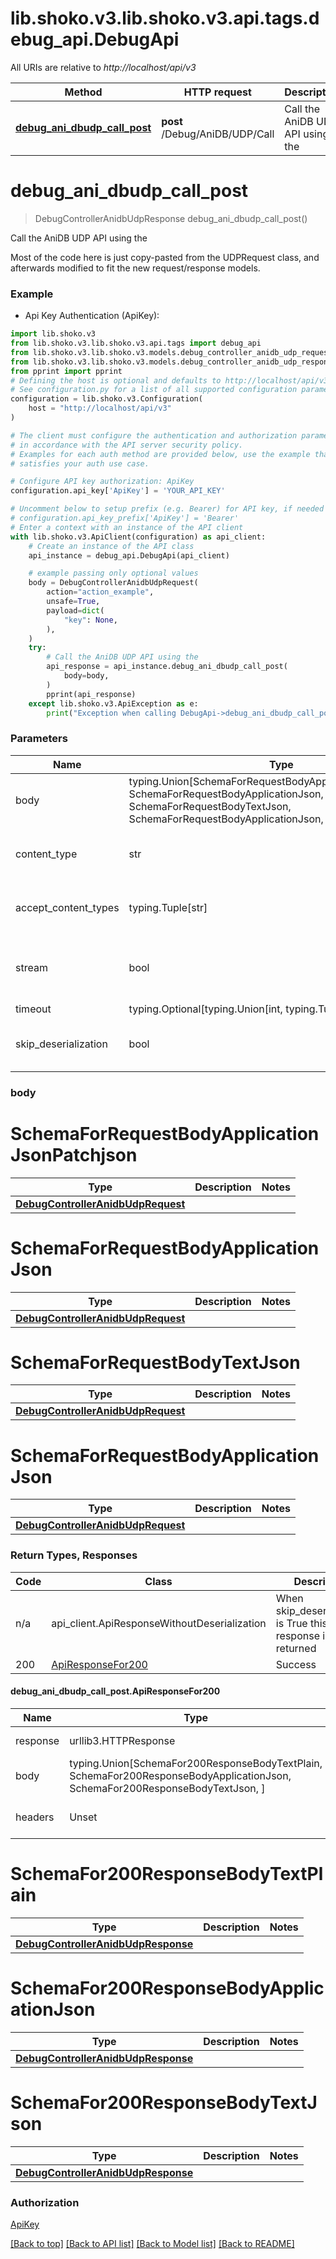 <a id="__pageTop"></a>
# lib.shoko.v3.lib.shoko.v3.api.tags.debug_api.DebugApi

All URIs are relative to *http://localhost/api/v3*

Method | HTTP request | Description
------------- | ------------- | -------------
[**debug_ani_dbudp_call_post**](#debug_ani_dbudp_call_post) | **post** /Debug/AniDB/UDP/Call | Call the AniDB UDP API using the

# **debug_ani_dbudp_call_post**
<a id="debug_ani_dbudp_call_post"></a>
> DebugControllerAnidbUdpResponse debug_ani_dbudp_call_post()

Call the AniDB UDP API using the

Most of the code here is just copy-pasted from the UDPRequest class, and  afterwards modified to fit the new request/response models.

### Example

* Api Key Authentication (ApiKey):
```python
import lib.shoko.v3
from lib.shoko.v3.lib.shoko.v3.api.tags import debug_api
from lib.shoko.v3.lib.shoko.v3.models.debug_controller_anidb_udp_request import DebugControllerAnidbUdpRequest
from lib.shoko.v3.lib.shoko.v3.models.debug_controller_anidb_udp_response import DebugControllerAnidbUdpResponse
from pprint import pprint
# Defining the host is optional and defaults to http://localhost/api/v3
# See configuration.py for a list of all supported configuration parameters.
configuration = lib.shoko.v3.Configuration(
    host = "http://localhost/api/v3"
)

# The client must configure the authentication and authorization parameters
# in accordance with the API server security policy.
# Examples for each auth method are provided below, use the example that
# satisfies your auth use case.

# Configure API key authorization: ApiKey
configuration.api_key['ApiKey'] = 'YOUR_API_KEY'

# Uncomment below to setup prefix (e.g. Bearer) for API key, if needed
# configuration.api_key_prefix['ApiKey'] = 'Bearer'
# Enter a context with an instance of the API client
with lib.shoko.v3.ApiClient(configuration) as api_client:
    # Create an instance of the API class
    api_instance = debug_api.DebugApi(api_client)

    # example passing only optional values
    body = DebugControllerAnidbUdpRequest(
        action="action_example",
        unsafe=True,
        payload=dict(
            "key": None,
        ),
    )
    try:
        # Call the AniDB UDP API using the
        api_response = api_instance.debug_ani_dbudp_call_post(
            body=body,
        )
        pprint(api_response)
    except lib.shoko.v3.ApiException as e:
        print("Exception when calling DebugApi->debug_ani_dbudp_call_post: %s\n" % e)
```
### Parameters

Name | Type | Description  | Notes
------------- | ------------- | ------------- | -------------
body | typing.Union[SchemaForRequestBodyApplicationJsonPatchjson, SchemaForRequestBodyApplicationJson, SchemaForRequestBodyTextJson, SchemaForRequestBodyApplicationJson, Unset] | optional, default is unset |
content_type | str | optional, default is 'application/json-patch+json' | Selects the schema and serialization of the request body
accept_content_types | typing.Tuple[str] | default is ('text/plain', 'application/json', 'text/json', ) | Tells the server the content type(s) that are accepted by the client
stream | bool | default is False | if True then the response.content will be streamed and loaded from a file like object. When downloading a file, set this to True to force the code to deserialize the content to a FileSchema file
timeout | typing.Optional[typing.Union[int, typing.Tuple]] | default is None | the timeout used by the rest client
skip_deserialization | bool | default is False | when True, headers and body will be unset and an instance of api_client.ApiResponseWithoutDeserialization will be returned

### body

# SchemaForRequestBodyApplicationJsonPatchjson
Type | Description  | Notes
------------- | ------------- | -------------
[**DebugControllerAnidbUdpRequest**](../../models/DebugControllerAnidbUdpRequest.md) |  | 


# SchemaForRequestBodyApplicationJson
Type | Description  | Notes
------------- | ------------- | -------------
[**DebugControllerAnidbUdpRequest**](../../models/DebugControllerAnidbUdpRequest.md) |  | 


# SchemaForRequestBodyTextJson
Type | Description  | Notes
------------- | ------------- | -------------
[**DebugControllerAnidbUdpRequest**](../../models/DebugControllerAnidbUdpRequest.md) |  | 


# SchemaForRequestBodyApplicationJson
Type | Description  | Notes
------------- | ------------- | -------------
[**DebugControllerAnidbUdpRequest**](../../models/DebugControllerAnidbUdpRequest.md) |  | 


### Return Types, Responses

Code | Class | Description
------------- | ------------- | -------------
n/a | api_client.ApiResponseWithoutDeserialization | When skip_deserialization is True this response is returned
200 | [ApiResponseFor200](#debug_ani_dbudp_call_post.ApiResponseFor200) | Success

#### debug_ani_dbudp_call_post.ApiResponseFor200
Name | Type | Description  | Notes
------------- | ------------- | ------------- | -------------
response | urllib3.HTTPResponse | Raw response |
body | typing.Union[SchemaFor200ResponseBodyTextPlain, SchemaFor200ResponseBodyApplicationJson, SchemaFor200ResponseBodyTextJson, ] |  |
headers | Unset | headers were not defined |

# SchemaFor200ResponseBodyTextPlain
Type | Description  | Notes
------------- | ------------- | -------------
[**DebugControllerAnidbUdpResponse**](../../models/DebugControllerAnidbUdpResponse.md) |  | 


# SchemaFor200ResponseBodyApplicationJson
Type | Description  | Notes
------------- | ------------- | -------------
[**DebugControllerAnidbUdpResponse**](../../models/DebugControllerAnidbUdpResponse.md) |  | 


# SchemaFor200ResponseBodyTextJson
Type | Description  | Notes
------------- | ------------- | -------------
[**DebugControllerAnidbUdpResponse**](../../models/DebugControllerAnidbUdpResponse.md) |  | 


### Authorization

[ApiKey](../../../README.md#ApiKey)

[[Back to top]](#__pageTop) [[Back to API list]](../../../README.md#documentation-for-api-endpoints) [[Back to Model list]](../../../README.md#documentation-for-models) [[Back to README]](../../../README.md)

